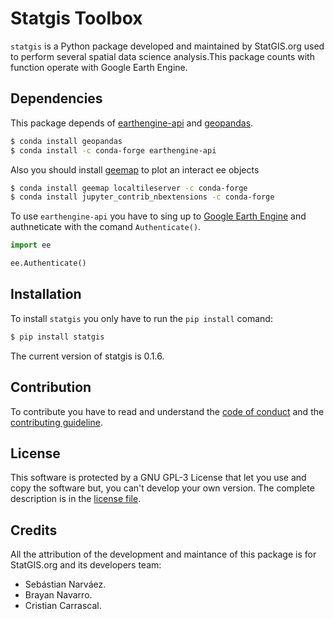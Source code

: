 # Statgis Toolbox

`statgis` is a Python package developed and maintained by StatGIS.org used to perform several spatial data science analysis.This package counts with function operate with Google Earth Engine.

## Dependencies

This package depends of [earthengine-api](https://developers.google.com/earth-engine/tutorials/community/intro-to-python-api) and [geopandas](https://geopandas.org/en/stable/getting_started.html).

```bash
$ conda install geopandas
$ conda install -c conda-forge earthengine-api
```

Also you should install [geemap](https://geemap.org/get-started/) to plot an interact ee objects

```bash
$ conda install geemap localtileserver -c conda-forge
$ conda install jupyter_contrib_nbextensions -c conda-forge
```

To use `earthengine-api` you have to sing up to [Google Earth Engine](https://earthengine.google.com/new_signup/) and authneticate with the comand `Authenticate()`.

```Python
import ee

ee.Authenticate()
```

## Installation

To install `statgis` you only have to run the `pip install` comand:

```bash
$ pip install statgis
```

The current version of statgis is 0.1.6.

## Contribution

To contribute you have to read and understand the [code of conduct](CONDUCT.md) and the [contributing guideline](CONTRIBUTING.md).

## License

This software is protected by a GNU GPL-3 License that let you use and copy the software but, you can't develop your own version. The complete description is in the [license file](LICENSE.txt).

## Credits

All the attribution of the development and maintance of this package is for StatGIS.org and its developers team:

- Sebástian Narváez.
- Brayan Navarro.
- Cristian Carrascal.
